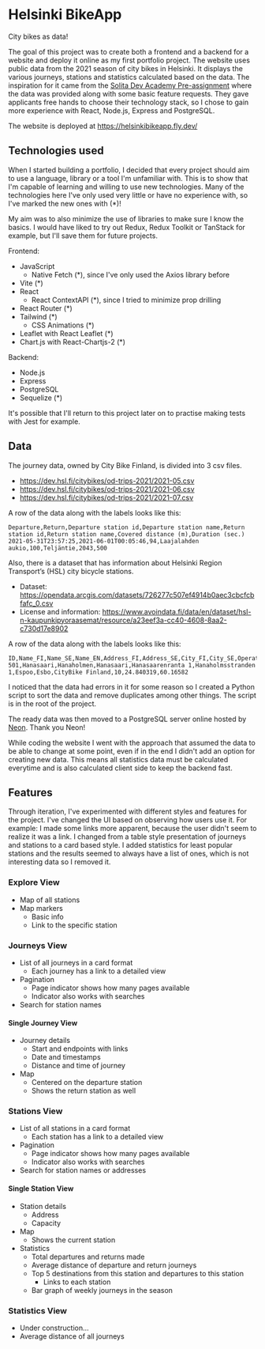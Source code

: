 # Helsinki BikeApp

City bikes as data!

The goal of this project was to create both a frontend and a backend for a website and deploy it online as my first portfolio project. The website uses public data from the 2021 season of city bikes in Helsinki. It displays the various journeys, stations and statistics calculated based on the data.
The inspiration for it came from the [Solita Dev Academy Pre-assignment](https://github.com/solita/dev-academy-2023-exercise) where the data was provided along with some basic feature requests. They gave applicants free hands to choose their technology stack, so I chose to gain more experience with React, Node.js, Express and PostgreSQL.

The website is deployed at https://helsinkibikeapp.fly.dev/

## Technologies used

When I started building a portfolio, I decided that every project should aim to use a language, library or a tool I'm unfamiliar with. This is to show that I'm capable of learning and willing to use new technologies. Many of the technologies here I've only used very little or have no experience with, so I've marked the new ones with (\*)!

My aim was to also minimize the use of libraries to make sure I know the basics. I would have liked to try out Redux, Redux Toolkit or TanStack for example, but I'll save them for future projects.

Frontend:

- JavaScript
  - Native Fetch (\*), since I've only used the Axios library before
- Vite (\*)
- React
  - React ContextAPI (\*), since I tried to minimize prop drilling
- React Router (\*)
- Tailwind (\*)
  - CSS Animations (\*)
- Leaflet with React Leaflet (\*)
- Chart.js with React-Chartjs-2 (\*)

Backend:

- Node.js
- Express
- PostgreSQL
- Sequelize (\*)

It's possible that I'll return to this project later on to practise making tests with Jest for example.

## Data

The journey data, owned by City Bike Finland, is divided into 3 csv files.

- https://dev.hsl.fi/citybikes/od-trips-2021/2021-05.csv
- https://dev.hsl.fi/citybikes/od-trips-2021/2021-06.csv
- https://dev.hsl.fi/citybikes/od-trips-2021/2021-07.csv

A row of the data along with the labels looks like this:

```
Departure,Return,Departure station id,Departure station name,Return station id,Return station name,Covered distance (m),Duration (sec.)
2021-05-31T23:57:25,2021-06-01T00:05:46,94,Laajalahden aukio,100,Teljäntie,2043,500
```

Also, there is a dataset that has information about Helsinki Region Transport’s (HSL) city bicycle stations.

- Dataset: https://opendata.arcgis.com/datasets/726277c507ef4914b0aec3cbcfcbfafc_0.csv
- License and information: https://www.avoindata.fi/data/en/dataset/hsl-n-kaupunkipyoraasemat/resource/a23eef3a-cc40-4608-8aa2-c730d17e8902

A row of the data along with the labels looks like this:

```
ID,Name_FI,Name_SE,Name_EN,Address_FI,Address_SE,City_FI,City_SE,Operator,Capacity,Coord_x,Coord_y
501,Hanasaari,Hanaholmen,Hanasaari,Hanasaarenranta 1,Hanaholmsstranden 1,Espoo,Esbo,CityBike Finland,10,24.840319,60.16582
```

I noticed that the data had errors in it for some reason so I created a Python script to sort the data and remove duplicates among other things. The script is in the root of the project.

The ready data was then moved to a PostgreSQL server online hosted by [Neon](https://neon.tech/). Thank you Neon!

While coding the website I went with the approach that assumed the data to be able to change at some point, even if in the end I didn't add an option for creating new data. This means all statistics data must be calculated everytime and is also calculated client side to keep the backend fast.

## Features

Through iteration, I've experimented with different styles and features for the project. I've changed the UI based on observing how users use it. For example: I made some links more apparent, because the user didn't seem to realize it was a link. I changed from a table style presentation of journeys and stations to a card based style. I added statistics for least popular stations and the results seemed to always have a list of ones, which is not interesting data so I removed it.

### Explore View

- Map of all stations
- Map markers
  - Basic info
  - Link to the specific station

### Journeys View

- List of all journeys in a card format
  - Each journey has a link to a detailed view
- Pagination
  - Page indicator shows how many pages available
  - Indicator also works with searches
- Search for station names

#### Single Journey View

- Journey details
  - Start and endpoints with links
  - Date and timestamps
  - Distance and time of journey
- Map
  - Centered on the departure station
  - Shows the return station as well

### Stations View

- List of all stations in a card format
  - Each station has a link to a detailed view
- Pagination
  - Page indicator shows how many pages available
  - Indicator also works with searches
- Search for station names or addresses

#### Single Station View

- Station details
  - Address
  - Capacity
- Map
  - Shows the current station
- Statistics
  - Total departures and returns made
  - Average distance of departure and return journeys
  - Top 5 destinations from this station and departures to this station
    - Links to each station
  - Bar graph of weekly journeys in the season

### Statistics View

- Under construction...
- Average distance of all journeys
